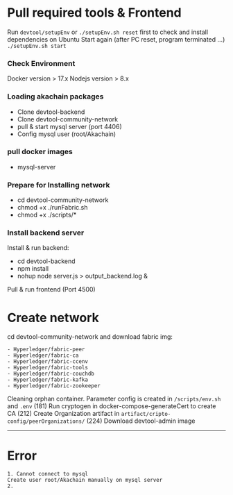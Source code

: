 # Pull required tools & Frontend
Run `devtool/setupEnv` or `./setupEnv.sh reset` first to check and install dependencies on Ubuntu
Start again (after PC reset, program terminated ...) `./setupEnv.sh start`
### Check Environment
Docker version > 17.x
Nodejs version > 8.x

### Loading akachain packages

- Clone devtool-backend
- Clone devtool-community-network
- pull & start mysql server (port 4406)
- Config mysql user (root/Akachain)

### pull docker images
- mysql-server

### Prepare for Installing network
- cd devtool-community-network
- chmod +x ./runFabric.sh
- chmod +x ./scripts/*

### Install backend server
Install & run backend:
- cd devtool-backend
- npm install
- nohup node server.js > output_backend.log &

Pull & run frontend (Port 4500)

# Create network
cd devtool-community-network and download fabric img:
```
- Hyperledger/fabric-peer
- Hyperledger/fabric-ca
- Hyperledger/fabric-ccenv
- Hyperledger/fabric-tools
- Hyperledger/fabric-couchdb
- Hyperledger/fabric-kafka
- Hyperledger/fabric-zookeeper
```

Cleaning orphan container.
Parameter config is created in `/scripts/env.sh` and `.env` (181)
Run cryptogen in docker-compose-generateCert to create CA (212)
Create Organization artifact in `artifact/cripto-config/peerOrganizations/` (224)
Download devtool-admin image

---
# Error
```
1. Cannot connect to mysql
Create user root/Akachain manually on mysql server
2. 
```



